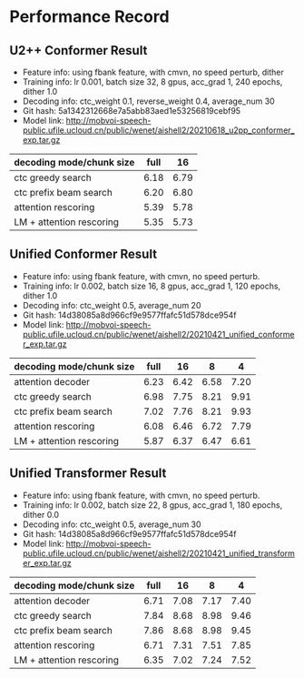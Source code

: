 # Performance Record

## U2++ Conformer Result

* Feature info: using fbank feature, with cmvn, no speed perturb, dither
* Training info: lr 0.001, batch size 32, 8 gpus, acc_grad 1, 240 epochs, dither 1.0
* Decoding info: ctc_weight 0.1, reverse_weight 0.4, average_num 30
* Git hash: 5a1342312668e7a5abb83aed1e53256819cebf95
* Model link: http://mobvoi-speech-public.ufile.ucloud.cn/public/wenet/aishell2/20210618_u2pp_conformer_exp.tar.gz

| decoding mode/chunk size  | full  | 16    |
|---------------------------|-------|-------|
| ctc greedy search         | 6.18  | 6.79  |
| ctc prefix beam search    | 6.20  | 6.80  |
| attention rescoring       | 5.39  | 5.78  |
| LM + attention rescoring  | 5.35  | 5.73  |

## Unified Conformer Result

* Feature info: using fbank feature, with cmvn, no speed perturb.
* Training info: lr 0.002, batch size 16, 8 gpus, acc_grad 1, 120 epochs, dither 1.0
* Decoding info: ctc_weight 0.5, average_num 20
* Git hash: 14d38085a8d966cf9e9577ffafc51d578dce954f
* Model link: http://mobvoi-speech-public.ufile.ucloud.cn/public/wenet/aishell2/20210421_unified_conformer_exp.tar.gz

| decoding mode/chunk size  | full  | 16    | 8     | 4     |
|---------------------------|-------|-------|-------|-------|
| attention decoder         | 6.23  | 6.42  | 6.58  | 7.20  |
| ctc greedy search         | 6.98  | 7.75  | 8.21  | 9.91  |
| ctc prefix beam search    | 7.02  | 7.76  | 8.21  | 9.93  |
| attention rescoring       | 6.08  | 6.46  | 6.72  | 7.79  |
| LM + attention rescoring  | 5.87  | 6.37  | 6.47  | 6.61  |

## Unified Transformer Result

* Feature info: using fbank feature, with cmvn, no speed perturb.
* Training info: lr 0.002, batch size 22, 8 gpus, acc_grad 1, 180 epochs, dither 0.0
* Decoding info: ctc_weight 0.5, average_num 30
* Git hash: 14d38085a8d966cf9e9577ffafc51d578dce954f
* Model link: http://mobvoi-speech-public.ufile.ucloud.cn/public/wenet/aishell2/20210421_unified_transformer_exp.tar.gz

| decoding mode/chunk size  | full  | 16    | 8     | 4     |
|---------------------------|-------|-------|-------|-------|
| attention decoder         | 6.71  | 7.08  | 7.17  | 7.40  |
| ctc greedy search         | 7.84  | 8.68  | 8.98  | 9.46  |
| ctc prefix beam search    | 7.86  | 8.68  | 8.98  | 9.45  |
| attention rescoring       | 6.71  | 7.31  | 7.51  | 7.85  |
| LM + attention rescoring  | 6.35  | 7.02  | 7.24  | 7.52  |
